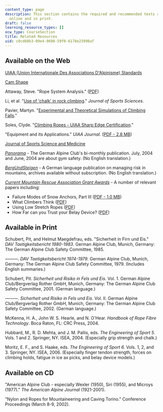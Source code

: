 ```yaml
---
content_type: page
description: This section contains the required and recommended texts available both
  online and in print.
draft: false
learning_resource_types: []
ocw_type: CourseSection
title: Related Resources
uid: c0cd60b3-09e4-9698-59f0-6178e23998af
---
```

## Available on the Web

[UIAA (Union Internationale Des Associations D'Alpinisme) Standards](https://www.theuiaa.org/safety-standards/)

[Cam Shape](http://web.mit.edu/custer/www/rocking/cams/cams.html)

Attaway, Steve. "Rope System Analysis." ([PDF](http://www.jrre.org/ropes_101.pdf))

Li, et al. "[Use of 'chalk' in rock climbing](https://pubmed.ncbi.nlm.nih.gov/11411778/)." *Journal of Sports Sciences*.

Pavier, Martyn. "[Experimental and Theoretical Simulations of Climbing Falls](http://personal.strath.ac.uk/andrew.mclaren/Pavier.pdf)."

Soles, Clyde. "[Climbing Ropes - UIAA Sharp Edge Certification](http://www.snewsnet.com/news/web-extras-climbing-ropes-uiaa-sharp-edge-certification/)."

"Equipment and its Applications." *UIAA Journal.* ([PDF - 2.8 MB](https://www.yumpu.com/en/document/read/22908972/equipment-and-its-application-equipment-and-its-application))

[Journal of Sports Science and Medicine](http://www.jssm.org/)

[*Panorama*](http://www.alpenverein.de/DAV-Services/Panorama-Magazin/Panorama-Archiv/) - The German Alpine Club's bi-monthly publication. July, 2004 and June, 2004 are about gym safety. (No English translation.)

[*BergUndSteigen*](http://www.bergundsteigen.at/archiv.php) - A German language publication on managing risk in mountains, archives available without subscription. (No English translation.)

[*Current Mountain Rescue Association Grant Awards*](https://mra.org/member-service/grant-information/current-grants/) - A number of relevant papers including:

- Failure Modes of Snow Anchors, Part III ([PDF - 1.0 MB](http://www.itrsonline.org/PapersFolder/2005/Fortini2005_ITRSAbstract.pdf))
- What Climbers Think ([PDF](http://mra.org/wp-content/uploads/2016/05/WhatClimbersThink.pdf))
- Using Low Stretch Ropes ([PDF](http://www.itrsonline.org/PapersFolder/2005/SmithBlaine2005_ITRSAbstract.pdf))
- How Far can you Trust your Belay Device? ([PDF](http://www.caves.org/section/vertical/nh/51/Hang_Em_High_Final.pdf))

## Available in Print

Schubert, Pit, and Helmut Maegdefrau, eds. "Sicherheit in Firn und Eis." *DAV Taetigkeitsbericht 1980-1983*. German Alpine Club, Munich, Germany: The German Alpine Club Safety Committee, 1985.

———. *DAV Taetigkeitsbericht 1974-1979*. German Alpine Club, Munich, Germany: The German Alpine Club Safety Committee, 1979. (Includes English summaries.)

Schubert, Pit. *Sicherheit und Risiko in Fels und Eis.* Vol. 1. German Alpine Club/Bergverlag Rother GmbH, Munich, Germany: The German Alpine Club Safety Committee, 2001. (German language.)

———. *Sicherheit und Risiko in Fels und Eis*. Vol. II. German Alpine Club/Bergverlag Rother GmbH, Munich, Germany: The German Alpine Club Safety Committee, 2002. (German language.)

McKenna, H. A., John W. S. Hearle, and N. O'Hear. *Handbook of Rope Fibre Technology*. Boca Raton, FL: CRC Press, 2004.

Hubbard, M., R. D. Mehta, and J. M. Pallis, eds. *The Engineering of Sport 5.* Vols. 1 and 2. Springer, NY. ISEA, 2004. (Especially grip strength and chalk.)

Moritz, E. F., and S. Haake, eds. *The Engineering of Sport 6.* Vols. 1, 2, and 3. Springer, NY. ISEA, 2006. (Especially finger tendon strength, forces on climbing holds, fatigue in ice ax picks, and belay device models.)

## Available on CD

"American Alpine Club - especially Wexler (1950), Siri (1955), and Microys (1977)." *The American Alpine Journal* (1921-2001).

"Nylon and Ropes for Mountaineering and Caving Torino." Conference Proceedings (March 8-9, 2002).